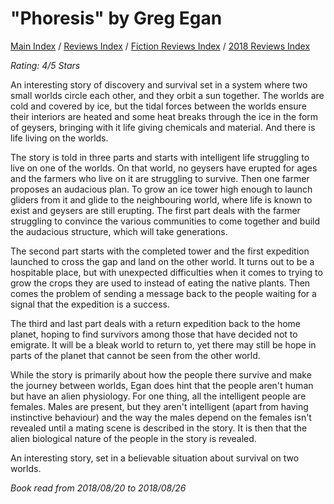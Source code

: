 # "Phoresis" by Greg Egan

[Main Index](../../../README.md) / [Reviews Index](../../README.md) / [Fiction Reviews Index](../README.md) / [2018 Reviews Index](README.md)

*Rating: 4/5 Stars*

An interesting story of discovery and survival set in a system where two small worlds circle each other, and they orbit a sun together. The worlds are cold and covered by ice, but the tidal forces between the worlds ensure their interiors are heated and some heat breaks through the ice in the form of geysers, bringing with it life giving chemicals and material. And there is life living on the worlds.

The story is told in three parts and starts with intelligent life struggling to live on one of the worlds. On that world, no geysers have erupted for ages and the farmers who live on it are struggling to survive. Then one farmer proposes an audacious plan. To grow an ice tower high enough to launch gliders from it and glide to the neighbouring world, where life is known to exist and geysers are still erupting. The first part deals with the farmer struggling to convince the various communities to come together and build the audacious structure, which will take generations.

The second part starts with the completed tower and the first expedition launched to cross the gap and land on the other world. It turns out to be a hospitable place, but with unexpected difficulties when it comes to trying to grow the crops they are used to instead of eating the native plants. Then comes the problem of sending a message back to the people waiting for a signal that the expedition is a success.

The third and last part deals with a return expedition back to the home planet, hoping to find survivors among those that have decided not to emigrate. It will be a bleak world to return to, yet there may still be hope in parts of the planet that cannot be seen from the other world.

While the story is primarily about how the people there survive and make the journey between worlds, Egan does hint that the people aren't human but have an alien physiology. For one thing, all the intelligent people are females. Males are present, but they aren't intelligent (apart from having instinctive behaviour) and the way the males depend on the females isn't revealed until a mating scene is described in the story. It is then that the alien biological nature of the people in the story is revealed.

An interesting story, set in a believable situation about survival on two worlds.

*Book read from 2018/08/20 to 2018/08/26*
